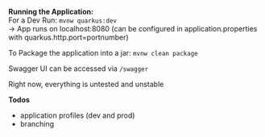 **Running the Application:**  
For a Dev Run: `mvnw quarkus:dev`   
 -> App runs on localhost:8080  (can be configured in application.properties with quarkus.http.port=portnumber)

To Package the application into a jar:
`mvnw clean package`

Swagger UI can be accessed via `/swagger`  

Right now, everything is untested and unstable

**Todos**  
* application profiles (dev and prod)  
* branching
